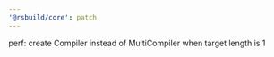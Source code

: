 ```yaml
---
'@rsbuild/core': patch
---
```


perf: create Compiler instead of MultiCompiler when target length is 1
